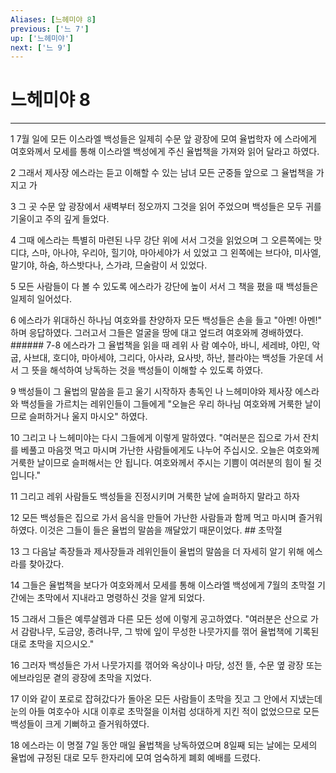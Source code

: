 ```yaml
---
Aliases: [느헤미야 8]
previous: ['느 7']
up: ['느헤미야']
next: ['느 9']
---
```

# 느헤미야 8

***


1 7월 일에 모든 이스라엘 백성들은 일제히 수문 앞 광장에 모여 율법학자 에 스라에게 여호와께서 모세를 통해 이스라엘 백성에게 주신 율법책을 가져와 읽어 달라고 하였다. 

2 그래서 제사장 에스라는 듣고 이해할 수 있는 남녀 모든 군중들 앞으로 그 율법책을 가지고 가 

3 그 곳 수문 앞 광장에서 새벽부터 정오까지 그것을 읽어 주었으며 백성들은 모두 귀를 기울이고 주의 깊게 들었다. 

4 그때 에스라는 특별히 마련된 나무 강단 위에 서서 그것을 읽었으며 그 오른쪽에는 맛디댜, 스마, 아나야, 우리아, 힐기야, 마아세야가 서 있었고 그 왼쪽에는 브다야, 미사엘, 말기야, 하숨, 하스밧다나, 스가랴, 므술람이 서 있었다. 

5 모든 사람들이 다 볼 수 있도록 에스라가 강단에 높이 서서 그 책을 폈을 때 백성들은 일제히 일어섰다. 

6 에스라가 위대하신 하나님 여호와를 찬양하자 모든 백성들은 손을 들고 "아멘! 아멘!" 하며 응답하였다. 그러고서 그들은 얼굴을 땅에 대고 엎드려 여호와께 경배하였다. ###### 7-8 에스라가 그 율법책을 읽을 때 레위 사 람 예수아, 바니, 세레뱌, 야민, 악굽, 사브대, 호디야, 마아세야, 그리다, 아사랴, 요사밧, 하난, 블라야는 백성들 가운데 서서 그 뜻을 해석하여 낭독하는 것을 백성들이 이해할 수 있도록 하였다. 

9 백성들이 그 율법의 말씀을 듣고 울기 시작하자 총독인 나 느헤미야와 제사장 에스라와 백성들을 가르치는 레위인들이 그들에게 "오늘은 우리 하나님 여호와께 거룩한 날이므로 슬퍼하거나 울지 마시오" 하였다. 

10 그리고 나 느헤미야는 다시 그들에게 이렇게 말하였다. "여러분은 집으로 가서 잔치를 베풀고 마음껏 먹고 마시며 가난한 사람들에게도 나누어 주십시오. 오늘은 여호와께 거룩한 날이므로 슬퍼해서는 안 됩니다. 여호와께서 주시는 기쁨이 여러분의 힘이 될 것입니다." 

11 그리고 레위 사람들도 백성들을 진정시키며 거룩한 날에 슬퍼하지 말라고 하자 

12 모든 백성들은 집으로 가서 음식을 만들어 가난한 사람들과 함께 먹고 마시며 즐거워하였다. 이것은 그들이 들은 율법의 말씀을 깨달았기 때문이었다. ## 초막절 

13 그 다음날 족장들과 제사장들과 레위인들이 율법의 말씀을 더 자세히 알기 위해 에스라를 찾아갔다. 

14 그들은 율법책을 보다가 여호와께서 모세를 통해 이스라엘 백성에게 7월의 초막절 기간에는 초막에서 지내라고 명령하신 것을 알게 되었다. 

15 그래서 그들은 예루살렘과 다른 모든 성에 이렇게 공고하였다. "여러분은 산으로 가서 감람나무, 도금양, 종려나무, 그 밖에 잎이 무성한 나뭇가지를 꺾어 율법책에 기록된 대로 초막을 지으시오." 

16 그러자 백성들은 가서 나뭇가지를 꺾어와 옥상이나 마당, 성전 뜰, 수문 옆 광장 또는 에브라임문 곁의 광장에 초막을 지었다. 

17 이와 같이 포로로 잡혀갔다가 돌아온 모든 사람들이 초막을 짓고 그 안에서 지냈는데 눈의 아들 여호수아 시대 이후로 초막절을 이처럼 성대하게 지킨 적이 없었으므로 모든 백성들이 크게 기뻐하고 즐거워하였다. 

18 에스라는 이 명절 7일 동안 매일 율법책을 낭독하였으며 8일째 되는 날에는 모세의 율법에 규정된 대로 모두 한자리에 모여 엄숙하게 폐회 예배를 드렸다.
